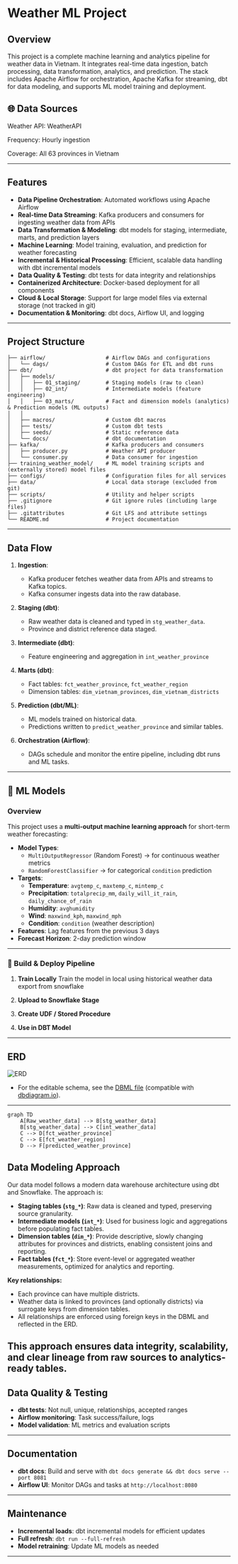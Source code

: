 # Weather ML Project

## Overview
This project is a complete machine learning and analytics pipeline for weather data in Vietnam. It integrates real-time data ingestion, batch processing, data transformation, analytics, and prediction. The stack includes Apache Airflow for orchestration, Apache Kafka for streaming, dbt for data modeling, and supports ML model training and deployment.

## 🌐 Data Sources

Weather API: WeatherAPI

Frequency: Hourly ingestion

Coverage: All 63 provinces in Vietnam

---

## Features

- **Data Pipeline Orchestration**: Automated workflows using Apache Airflow
- **Real-time Data Streaming**: Kafka producers and consumers for ingesting weather data from APIs
- **Data Transformation & Modeling**: dbt models for staging, intermediate, marts, and prediction layers
- **Machine Learning**: Model training, evaluation, and prediction for weather forecasting
- **Incremental & Historical Processing**: Efficient, scalable data handling with dbt incremental models
- **Data Quality & Testing**: dbt tests for data integrity and relationships
- **Containerized Architecture**: Docker-based deployment for all components
- **Cloud & Local Storage**: Support for large model files via external storage (not tracked in git)
- **Documentation & Monitoring**: dbt docs, Airflow UI, and logging

---

## Project Structure

```
├── airflow/                   # Airflow DAGs and configurations
│   └── dags/                  # Custom DAGs for ETL and dbt runs
├── dbt/                       # dbt project for data transformation
│   ├── models/
│   │   ├── 01_staging/        # Staging models (raw to clean)
│   │   ├── 02_int/            # Intermediate models (feature engineering)
│   │   ├── 03_marts/          # Fact and dimension models (analytics) & Prediction models (ML outputs)
│   │
│   ├── macros/                # Custom dbt macros
│   ├── tests/                 # Custom dbt tests
│   ├── seeds/                 # Static reference data
│   └── docs/                  # dbt documentation
├── kafka/                     # Kafka producers and consumers
│   ├── producer.py            # Weather API producer
│   └── consumer.py            # Data consumer for ingestion
├── training_weather_model/    # ML model training scripts and (externally stored) model files
├── configs/                   # Configuration files for all services
├── data/                      # Local data storage (excluded from git)
├── scripts/                   # Utility and helper scripts
├── .gitignore                 # Git ignore rules (including large files)
├── .gitattributes             # Git LFS and attribute settings
└── README.md                  # Project documentation
```

---

## Data Flow

1. **Ingestion**:
   - Kafka producer fetches weather data from APIs and streams to Kafka topics.
   - Kafka consumer ingests data into the raw database.

2. **Staging (dbt)**:
   - Raw weather data is cleaned and typed in `stg_weather_data`.
   - Province and district reference data staged.

3. **Intermediate (dbt)**:
   - Feature engineering and aggregation in `int_weather_province`

4. **Marts (dbt)**:
   - Fact tables: `fct_weather_province`, `fct_weather_region`
   - Dimension tables: `dim_vietnam_provinces`, `dim_vietnam_districts`

5. **Prediction (dbt/ML)**:
   - ML models trained on historical data.
   - Predictions written to `predict_weather_province` and similar tables.

6. **Orchestration (Airflow)**:
   - DAGs schedule and monitor the entire pipeline, including dbt runs and ML tasks.

---


## 🤖 ML Models

### Overview

This project uses a **multi-output machine learning approach** for short-term weather forecasting:

- **Model Types**:
  - `MultiOutputRegressor` (Random Forest) → for continuous weather metrics
  - `RandomForestClassifier` → for categorical `condition` prediction
- **Targets**:
  - **Temperature**: `avgtemp_c`, `maxtemp_c`, `mintemp_c`
  - **Precipitation**: `totalprecip_mm`, `daily_will_it_rain`, `daily_chance_of_rain`
  - **Humidity**: `avghumidity`
  - **Wind**: `maxwind_kph`, `maxwind_mph`
  - **Condition**: `condition` (weather description)
- **Features**: Lag features from the previous 3 days
- **Forecast Horizon**: 2-day prediction window

---

### 🔁 Build & Deploy Pipeline

1. **Train Locally**
   Train the model in local using historical weather data export from snowflake

2. **Upload to Snowflake Stage**

3. **Create UDF / Stored Procedure**

4. **Use in DBT Model**

---

## ERD

![ERD](docs/diagram.png)

- For the editable schema, see the [DBML file](docs/erd.dbml) (compatible with [dbdiagram.io](https://dbdiagram.io)).

---


```mermaid
graph TD
    A[Raw_weather_data] --> B[stg_weather_data]
    B[stg_weather_data] --> C[int_weather_data]
    C --> D[fct_weather_province]
    C --> E[fct_weather_region]
    D --> F[predicted_weather_province]
```
## Data Modeling Approach

Our data model follows a modern data warehouse architecture using dbt and Snowflake. The approach is:

- **Staging tables (`stg_*`)**: Raw data is cleaned and typed, preserving source granularity.
- **Intermediate models (`int_*`)**: Used for business logic and aggregations before populating fact tables.
- **Dimension tables (`dim_*`)**: Provide descriptive, slowly changing attributes for provinces and districts, enabling consistent joins and reporting.
- **Fact tables (`fct_*`)**: Store event-level or aggregated weather measurements, optimized for analytics and reporting.

**Key relationships:**
- Each province can have multiple districts.
- Weather data is linked to provinces (and optionally districts) via surrogate keys from dimension tables.
- All relationships are enforced using foreign keys in the DBML and reflected in the ERD.

This approach ensures data integrity, scalability, and clear lineage from raw sources to analytics-ready tables.
---

## Data Quality & Testing

- **dbt tests**: Not null, unique, relationships, accepted ranges
- **Airflow monitoring**: Task success/failure, logs
- **Model validation**: ML metrics and evaluation scripts

---

## Documentation

- **dbt docs**:
  Build and serve with
  `dbt docs generate && dbt docs serve --port 8081`
- **Airflow UI**:
  Monitor DAGs and tasks at `http://localhost:8080`

---

## Maintenance

- **Incremental loads**: dbt incremental models for efficient updates
- **Full refresh**:
  `dbt run --full-refresh`
- **Model retraining**: Update ML models as needed

---
